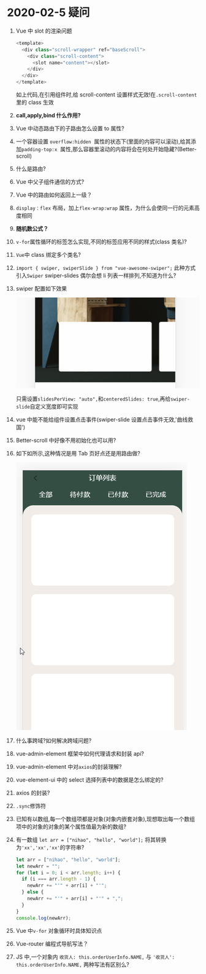 # 2020-02-5 疑问

1. Vue 中 slot 的渲染问题

   ```javascript
   <template>
     <div class="scroll-wrapper" ref="baseScroll">
       <div class="scroll-content">
         <slot name="content"></slot>
       </div>
     </div>
   </template>
   ```

   如上代码,在引用组件时,给 scroll-content 设置样式无效!在`.scroll-content`里的 class 生效

2. **call,apply,bind 什么作用?**

3. Vue 中动态路由下的子路由怎么设置 to 属性?

4. 一个容器设置 `overflow:hidden`  属性的状态下(里面的内容可以滚动),给其添加`padding-top:x`  属性,那么容器里滚动的内容将会在何处开始隐藏?(Better-scroll)

5. 什么是路由?

6. Vue 中父子组件通信的方式?

7. Vue 中的路由如何返回上一级？

8. `display：flex` 布局，加上`flex-wrap:wrap` 属性，为什么会使同一行的元素高度相同

9. **随机数公式？**

10. `v-for`属性循环的标签怎么实现,不同的标签应用不同的样式(class 类名)?

11. `Vue`中 class 绑定多个类名?

12. `import { swiper, swiperSlide } from "vue-awesome-swiper";` 此种方式引入`Swiper` swiper-slides 偶尔会想 li 列表一样排列,不知道为什么?

13. swiper 配置如下效果

    ![效果图](../../assets/img/week2-pic04.gif)

    只需设置`slidesPerView: "auto",`和`centeredSlides: true`,再给`swiper-slide`自定义宽度即可实现

14. vue 中能不能给组件设置点击事件(swiper-slide 设置点击事件无效,'曲线救国')

15. Better-scroll 中好像不用初始化也可以用?

16. 如下如所示,这种情况是用 Tab 页好点还是用路由做?

    ![展示图](../../assets/img/20200205/Snipaste_2020-02-12_16-40-32.png)

17. 什么事跨域?如何解决跨域问题?

18. vue-admin-element 框架中如何代理请求和封装 api?

19. vue-admin-element 中对`axios`的封装理解?

20. vue-element-ui 中的 select 选择列表中的数据是怎么绑定的?

21. axios 的封装?

22. `.sync`修饰符

23. 已知有以数组,每一个数组项都是对象(对象内嵌套对象),现想取出每一个数组项中的对象的对象的某个属性值最为新的数组?

24. 有一数组 `let arr = ["nihao", "hello", "world"];` 将其转换为`'xx','xx','xx'`的字符串?

    ```javascript
    let arr = ["nihao", "hello", "world"];
    let newArr = "";
    for (let i = 0; i < arr.length; i++) {
      if (i === arr.length - 1) {
        newArr += "'" + arr[i] + "'";
      } else {
        newArr += "'" + arr[i] + "'" + ",";
      }
    }
    console.log(newArr);
    ```

25. Vue 中`v-for` 对象循环时具体知识点

26. Vue-router 编程式导航写法？

27. JS 中,一个对象内 `收货人: this.orderUserInfo.NAME,` 与 `'收货人': this.orderUserInfo.NAME,` 两种写法有区别么?
